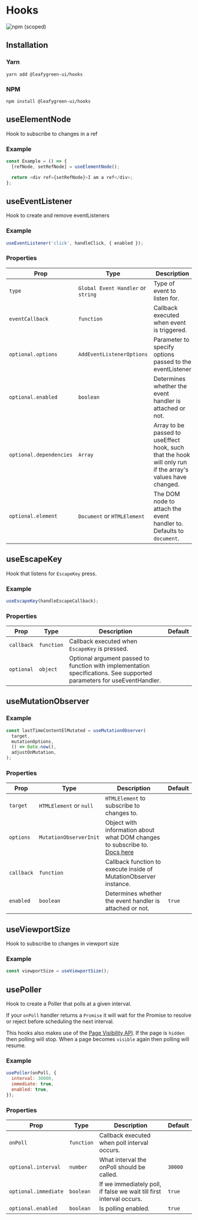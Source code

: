 # Hooks

![npm (scoped)](https://img.shields.io/npm/v/@leafygreen-ui/hooks.svg)

## Installation

### Yarn

```shell
yarn add @leafygreen-ui/hooks
```

### NPM

```shell
npm install @leafygreen-ui/hooks
```

## useElementNode

Hook to subscribe to changes in a ref

### Example

```js
const Example = () => {
  [refNode, setRefNode] = useElementNode();

  return <div ref={setRefNode}>I am a ref</div>;
};
```

## useEventListener

Hook to create and remove eventListeners

### Example

```js
useEventListener('click', handleClick, { enabled });
```

### Properties

| Prop                    | Type                               | Description                                                                                                | Default           |
| ----------------------- | ---------------------------------- | ---------------------------------------------------------------------------------------------------------- | ----------------- |
| `type`                  | `Global Event Handler` or `string` | Type of event to listen for.                                                                               |                   |
| `eventCallback`         | `function`                         | Callback executed when event is triggered.                                                                 |                   |  | `optional` | `object` | Optional third argument passed to function with implementation specifications. |  |
| `optional.options`      | `AddEventListenerOptions`          | Parameter to specify options passed to the eventListener                                                   |                   |
| `optional.enabled`      | `boolean`                          | Determines whether the event handler is attached or not.                                                   | `true`            |
| `optional.dependencies` | `Array`                            | Array to be passed to useEffect hook, such that the hook will only run if the array's values have changed. | `[enabled, type]` |
| `optional.element`      | `Document` or `HTMLElement`        | The DOM node to attach the event handler to. Defaults to `document`.                                       | `document`        |

## useEscapeKey

Hook that listens for `EscapeKey` press.

### Example

```js
useEscapeKey(handleEscapeCallback);
```

### Properties

| Prop       | Type       | Description                                                                                                            | Default |
| ---------- | ---------- | ---------------------------------------------------------------------------------------------------------------------- | ------- |
| `callback` | `function` | Callback executed when `EscapeKey` is pressed.                                                                         |         |
| `optional` | `object`   | Optional argument passed to function with implementation specifications. See supported parameters for useEventHandler. |         |

## useMutationObserver

### Example

```js
const lastTimeContentElMutated = useMutationObserver(
  target,
  mutationOptions,
  () => Date.now(),
  adjustOnMutation,
);
```

### Properties

| Prop       | Type                    | Description                                                                                                                                        | Default |
| ---------- | ----------------------- | -------------------------------------------------------------------------------------------------------------------------------------------------- | ------- |
| `target`   | `HTMLElement` or `null` | `HTMLElement` to subscribe to changes to.                                                                                                          |         |
| `options`  | `MutationObserverInit`  | Object with information about what DOM changes to subscribe to. [Docs here](https://developer.mozilla.org/en-US/docs/Web/API/MutationObserverInit) |         |
| `callback` | `function`              | Callback function to execute inside of MutationObserver instance.                                                                                  |         |
| `enabled`  | `boolean`               | Determines whether the event handler is attached or not.                                                                                           | `true`  |

## useViewportSize

Hook to subscribe to changes in viewport size

### Example

```js
const viewportSize = useViewportSize();
```

## usePoller

Hook to create a Poller that polls at a given interval.

If your `onPoll` handler returns a `Promise` it will wait for the Promise to resolve or reject before scheduling the next interval.

This hooks also makes use of the [Page Visibility API](https://developer.mozilla.org/en-US/docs/Web/API/Page_Visibility_API). If the page is `hidden` then polling will stop. When a page becomes `visible` again then polling will resume.

### Example

```js
usePoller(onPoll, {
  interval: 30000,
  immediate: true,
  enabled: true,
});
```

### Properties

| Prop                 | Type       | Description                                                          | Default |
| -------------------- | ---------- | -------------------------------------------------------------------- | ------- |
| `onPoll`             | `function` | Callback executed when poll interval occurs.                         |         |
| `optional.interval`  | `number`   | What interval the onPoll should be called.                           | `30000` |
| `optional.immediate` | `boolean`  | If we immediately poll, if false we wait till first interval occurs. | `true`  |
| `optional.enabled`   | `boolean`  | Is polling enabled.                                                  | `true`  |
